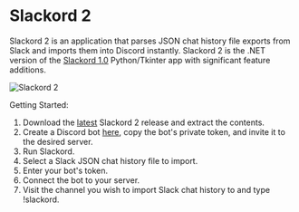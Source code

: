 # Slackord 2

Slackord 2 is an application that parses JSON chat history file exports from Slack and imports them into Discord instantly.
Slackord 2 is the .NET version of the [Slackord 1.0](https://github.com/thomasloupe/Slackord) Python/Tkinter app with significant feature additions.

![Slackord 2](https://i.imgur.com/iI9JHRj.gif)

Getting Started:
1. Download the [latest](https://github.com/thomasloupe/Slackord2.0/releases) Slackord 2 release and extract the contents.
2. Create a Discord bot [here](https://discord.com/developers/applications), copy the bot's private token, and invite it to the desired server.
3. Run Slackord.
4. Select a Slack JSON chat history file to import.
5. Enter your bot's token.
6. Connect the bot to your server.
7. Visit the channel you wish to import Slack chat history to and type !slackord.
